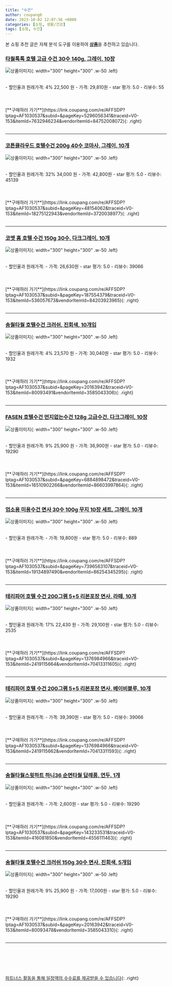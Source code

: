 ```yaml
---
title: "수건"
author: coupang6
date: 2023-10-02 12:07:56 +0800
categories: [쇼핑, 생활/건강]
tags: [쇼핑, 수건]
---
```


본 쇼핑 추천 글은 자체 분석 도구를 이용하여 [**상품**](https://link.coupang.com/a/bao1ui)을 추천하고 있습니다.

### [타월톡톡 호텔 고급 수건 30수 140g, 그레이, 10장](https://link.coupang.com/re/AFFSDP?lptag=AF1030537&subid=&pageKey=5296056341&traceid=V0-153&itemId=7632946234&vendorItemId=84752008072)

![상품이미지](https://thumbnail10.coupangcdn.com/thumbnails/remote/230x230ex/image/vendor_inventory/046b/620c169bb1b19abf8dbfde35587a0fb9aaf50e17e82eb69ff911b9ef68f7.jpg){: width="300" height="300" .w-50 .left}


<br>
- 할인율과 원래가격: 4%  22,500   원
- 가격: 29,810원
- star 평가: 5.0
- 리뷰수: 55
<br>
<br>
<br>
<br>
[**구매하러 가기**](https://link.coupang.com/re/AFFSDP?lptag=AF1030537&subid=&pageKey=5296056341&traceid=V0-153&itemId=7632946234&vendorItemId=84752008072){: .right}
<br>
<br>

---

### [코튼클라우드 호텔수건 200g 40수 코마사, 그레이, 10개](https://link.coupang.com/re/AFFSDP?lptag=AF1030537&subid=&pageKey=48154062&traceid=V0-153&itemId=18275122943&vendorItemId=3720038977)

![상품이미지](https://thumbnail8.coupangcdn.com/thumbnails/remote/230x230ex/image/retail/images/2414585855561138-85022e8d-72e7-4e32-90e1-8da7e0f79cf8.jpg){: width="300" height="300" .w-50 .left}


<br>
- 할인율과 원래가격: 32%  34,000   원
- 가격: 42,800원
- star 평가: 5.0
- 리뷰수: 45139
<br>
<br>
<br>
<br>
[**구매하러 가기**](https://link.coupang.com/re/AFFSDP?lptag=AF1030537&subid=&pageKey=48154062&traceid=V0-153&itemId=18275122943&vendorItemId=3720038977){: .right}
<br>
<br>

---

### [코멧 홈 호텔 수건 150g 30수, 다크그레이, 10개](https://link.coupang.com/re/AFFSDP?lptag=AF1030537&subid=&pageKey=187554379&traceid=V0-153&itemId=536057673&vendorItemId=84203923965)

![상품이미지](https://thumbnail7.coupangcdn.com/thumbnails/remote/230x230ex/image/retail/images/4689428470327363-c1c05a2e-9151-4ac4-b289-92a1077050e2.jpg){: width="300" height="300" .w-50 .left}


<br>
- 할인율과 원래가격: 
- 가격: 26,630원
- star 평가: 5.0
- 리뷰수: 39066
<br>
<br>
<br>
<br>
[**구매하러 가기**](https://link.coupang.com/re/AFFSDP?lptag=AF1030537&subid=&pageKey=187554379&traceid=V0-153&itemId=536057673&vendorItemId=84203923965){: .right}
<br>
<br>

---

### [송월타월 호텔수건 크러쉬, 진회색, 10개입](https://link.coupang.com/re/AFFSDP?lptag=AF1030537&subid=&pageKey=20163942&traceid=V0-153&itemId=80093491&vendorItemId=3585043306)

![상품이미지](https://thumbnail9.coupangcdn.com/thumbnails/remote/230x230ex/image/retail/images/9615147523457910-893ca8a6-e9ca-485a-8716-c0f9f97ba83b.jpg){: width="300" height="300" .w-50 .left}


<br>
- 할인율과 원래가격: 4%  23,570   원
- 가격: 30,040원
- star 평가: 5.0
- 리뷰수: 1932
<br>
<br>
<br>
<br>
[**구매하러 가기**](https://link.coupang.com/re/AFFSDP?lptag=AF1030537&subid=&pageKey=20163942&traceid=V0-153&itemId=80093491&vendorItemId=3585043306){: .right}
<br>
<br>

---

### [FASEN 호텔수건 먼지없는수건 128g 고급수건, 다크그레이, 10장](https://link.coupang.com/re/AFFSDP?lptag=AF1030537&subid=&pageKey=6884898472&traceid=V0-153&itemId=16510902266&vendorItemId=86603997864)

![상품이미지](https://thumbnail8.coupangcdn.com/thumbnails/remote/230x230ex/image/vendor_inventory/ad68/26228cdf2f498ce0be64c9bee08503e0b6cdc50c595c8918cbcf393dc973.jpg){: width="300" height="300" .w-50 .left}


<br>
- 할인율과 원래가격: 9%  25,900   원
- 가격: 36,900원
- star 평가: 5.0
- 리뷰수: 19290
<br>
<br>
<br>
<br>
[**구매하러 가기**](https://link.coupang.com/re/AFFSDP?lptag=AF1030537&subid=&pageKey=6884898472&traceid=V0-153&itemId=16510902266&vendorItemId=86603997864){: .right}
<br>
<br>

---

### [업소용 미용수건 면사 30수 100g 무지 10장 세트, 그레이, 10개](https://link.coupang.com/re/AFFSDP?lptag=AF1030537&subid=&pageKey=7396563107&traceid=V0-153&itemId=19134897490&vendorItemId=86254345295)

![상품이미지](https://thumbnail10.coupangcdn.com/thumbnails/remote/230x230ex/image/vendor_inventory/8c26/60a35e02ee413d9862c6e254838e1d954f4f3733dd60308312d3aa408978.jpg){: width="300" height="300" .w-50 .left}


<br>
- 할인율과 원래가격: 
- 가격: 19,800원
- star 평가: 5.0
- 리뷰수: 889
<br>
<br>
<br>
<br>
[**구매하러 가기**](https://link.coupang.com/re/AFFSDP?lptag=AF1030537&subid=&pageKey=7396563107&traceid=V0-153&itemId=19134897490&vendorItemId=86254345295){: .right}
<br>
<br>

---

### [테리파머 호텔 수건 200그램 5+5 리본포장 면사, 라떼, 10개](https://link.coupang.com/re/AFFSDP?lptag=AF1030537&subid=&pageKey=1376984966&traceid=V0-153&itemId=2419115664&vendorItemId=70413311605)

![상품이미지](https://thumbnail10.coupangcdn.com/thumbnails/remote/230x230ex/image/retail/images/30533049138767-1db23b1d-6847-4592-954f-f437970a0bf7.jpg){: width="300" height="300" .w-50 .left}


<br>
- 할인율과 원래가격: 17%  22,430   원
- 가격: 29,100원
- star 평가: 5.0
- 리뷰수: 2535
<br>
<br>
<br>
<br>
[**구매하러 가기**](https://link.coupang.com/re/AFFSDP?lptag=AF1030537&subid=&pageKey=1376984966&traceid=V0-153&itemId=2419115664&vendorItemId=70413311605){: .right}
<br>
<br>

---

### [테리파머 호텔 수건 200그램 5+5 리본포장 면사, 베이비블루, 10개](https://link.coupang.com/re/AFFSDP?lptag=AF1030537&subid=&pageKey=1376984966&traceid=V0-153&itemId=2419115662&vendorItemId=70413311593)

![상품이미지](https://thumbnail7.coupangcdn.com/thumbnails/remote/230x230ex/image/retail/images/28960561021861-60c0f639-87ab-4420-8b56-6b6b7172da8c.jpg){: width="300" height="300" .w-50 .left}


<br>
- 할인율과 원래가격: 
- 가격: 39,390원
- star 평가: 5.0
- 리뷰수: 39066
<br>
<br>
<br>
<br>
[**구매하러 가기**](https://link.coupang.com/re/AFFSDP?lptag=AF1030537&subid=&pageKey=1376984966&traceid=V0-153&itemId=2419115662&vendorItemId=70413311593){: .right}
<br>
<br>

---

### [송월타월스윗하트 하니36 순면타월 답례품, 연두, 1개](https://link.coupang.com/re/AFFSDP?lptag=AF1030537&subid=&pageKey=143233531&traceid=V0-153&itemId=416081850&vendorItemId=4556111463)

![상품이미지](https://thumbnail10.coupangcdn.com/thumbnails/remote/230x230ex/image/vendor_inventory/images/2019/03/28/10/3/e22e7b68-3226-4a27-9b98-f8e2f9842af5.jpg){: width="300" height="300" .w-50 .left}


<br>
- 할인율과 원래가격: 
- 가격: 2,600원
- star 평가: 5.0
- 리뷰수: 19290
<br>
<br>
<br>
<br>
[**구매하러 가기**](https://link.coupang.com/re/AFFSDP?lptag=AF1030537&subid=&pageKey=143233531&traceid=V0-153&itemId=416081850&vendorItemId=4556111463){: .right}
<br>
<br>

---

### [송월타월 호텔수건 크러쉬 150g 30수 면사, 진회색, 5개입](https://link.coupang.com/re/AFFSDP?lptag=AF1030537&subid=&pageKey=20163942&traceid=V0-153&itemId=80093478&vendorItemId=3585043310)

![상품이미지](https://thumbnail8.coupangcdn.com/thumbnails/remote/230x230ex/image/retail/images/5298240277444923-35eecd29-0d44-4aa3-92c6-b9e7ecb8eea0.jpg){: width="300" height="300" .w-50 .left}


<br>
- 할인율과 원래가격: 9%  25,900   원
- 가격: 17,000원
- star 평가: 5.0
- 리뷰수: 19290
<br>
<br>
<br>
<br>
[**구매하러 가기**](https://link.coupang.com/re/AFFSDP?lptag=AF1030537&subid=&pageKey=20163942&traceid=V0-153&itemId=80093478&vendorItemId=3585043310){: .right}
<br>
<br>

---
<br><br><br><br><br> [파트너스 활동을 통해 일정액의 수수료를 제공받을 수 있습니다](https://link.coupang.com/a/bao1ui){: .right}